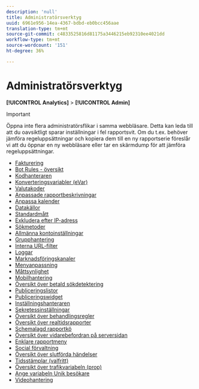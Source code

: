 ```yaml
---
description: 'null'
title: Administratörsverktyg
uuid: 6961e956-14ea-4367-bdbd-eb0bcc456aae
translation-type: tm+mt
source-git-commit: c4833525816d81175a3446215eb92310ee4021dd
workflow-type: tm+mt
source-wordcount: '151'
ht-degree: 36%

---
```



# Administratörsverktyg

**[!UICONTROL Analytics]** > **[!UICONTROL Admin]**

>[!IMPORTANT]
>
>Öppna inte flera administratörsflikar i samma webbläsare. Detta kan leda till att du oavsiktligt sparar inställningar i fel rapportsvit. Om du t.ex. behöver jämföra regeluppsättningar och kopiera dem till en ny rapportserie föreslår vi att du öppnar en ny webbläsare eller tar en skärmdump för att jämföra regeluppsättningar.

+ [Fakturering](billing-admin.md)
+ [Bot Rules - översikt](bot-removal/bot-rules.md)
+ [Kodhanteraren](code-manager-admin.md)
+ [Konverteringsvariabler (eVar)](conversion-var-admin/conversion-var-admin.md)
+ [Valutakoder](currency.md)
+ [Anpassade rapportbeskrivningar](custom-desc-admin.md)
+ [Anpassa kalender](custom-calendar.md)
+ [Datakällor](data-sources.md)
+ [Standardmått](default-metrics.md)
+ [Exkludera efter IP-adress](exclude-ip.md)
+ [Sökmetoder](finding-methods.md)
+ [Allmänna kontoinställningar](general-acct-settings-admin.md)
+ [Grupphantering](group.md)
+ [Interna URL-filter](internal-url-filter-admin.md)
+ [Loggar](logs.md)
+ [Marknadsföringskanaler](marketing-channels-admin.md)
+ [Menyanpassning](customize-menus.md)
+ [Måttsynlighet](metric-visibility.md)
+ [Mobilhantering](mobile-management.md)
+ [Översikt över betald sökdetektering](paid-search-detection/paid-search-detection.md)
+ [Publiceringslistor](publishing-list.md)
+ [Publiceringswidget](publishing-widgets-admin.md)
+ [Inställningshanteraren](preferences-manager.md)
+ [Sekretessinställningar](privacy-settings.md)
+ [Översikt över behandlingsregler](c-processing-rules/processing-rules.md)
+ [Översikt över realtidsrapporter](realtime/realtime.md)
+ [Schemalagd rapportkö](scheduled-reports-admin.md)
+ [Översikt över vidarebefordran på serversidan](c-server-side-forwarding/ssf.md)
+ [Enklare rapportmeny](t-simplified-menu.md)
+ [Social förvaltning](social-management.md)
+ [Översikt över slutförda händelser](c-success-events/success-event.md)
+ [Tidsstämplar (valfritt)](timestamp-optional.md)
+ [Översikt över trafikvariabeln (prop)](c-traffic-variables/traffic-var.md)
+ [Ange variabeln Unik besökare](unique-visitor-variable-admin/t-unique-visitor-variable.md)
+ [Videohantering](video-management.md)
